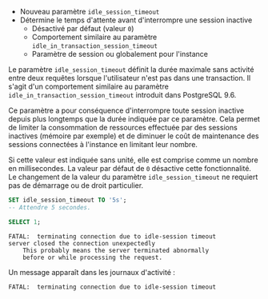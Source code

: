 <!--
Les commits sur ce sujet sont :

* https://commitfest.postgresql.org/31/2646/
* https://git.postgresql.org/gitweb/?p=postgresql.git;a=commit;h=9877374bef76ef03923f6aa8b955f2dbcbe6c2c7

Discussion

* https://gitlab.dalibo.info/formation/workshops/-/issues/101

-->

<div class="slide-content">

* Nouveau paramètre `idle_session_timeout`
* Détermine le temps d'attente avant d'interrompre une session inactive
  * Désactivé par défaut (valeur `0`)
  * Comportement similaire au paramètre `idle_in_transaction_session_timeout`
  * Paramètre de session ou globalement pour l'instance

</div>

<div class="notes">

Le paramètre `idle_session_timeout` définit la durée maximale sans activité entre 
deux requêtes lorsque l'utilisateur n'est pas dans une transaction. Il s'agit
d'un comportement similaire au paramètre `idle_in_transaction_session_timeout`
introduit dans PostgreSQL 9.6.

Ce paramètre a pour conséquence d'interrompre toute session inactive depuis plus 
longtemps que la durée indiquée par ce paramètre. Cela permet de limiter la 
consommation de ressources effectuée par des sessions inactives (mémoire par
exemple) et de diminuer le coût de maintenance des sessions connectées à l'instance
en limitant leur nombre.

Si cette valeur est indiquée sans unité, elle est comprise comme un nombre en
millisecondes. La valeur par défaut de `0` désactive cette fonctionnalité. Le
changement de la valeur du paramètre `idle_session_timeout` ne requiert pas de
démarrage ou de droit particulier.

```sql
SET idle_session_timeout TO '5s';
-- Attendre 5 secondes.

SELECT 1;
```
```text
FATAL:  terminating connection due to idle-session timeout
server closed the connection unexpectedly
	This probably means the server terminated abnormally
	before or while processing the request.
```

Un message apparaît dans les journaux d'activité :

```text
FATAL:  terminating connection due to idle-session timeout
```
</div>
